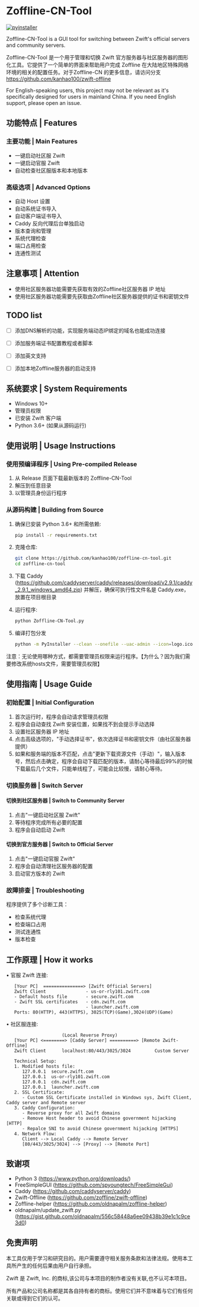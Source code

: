 
# Zoffline-CN-Tool

[![pyinstaller](https://github.com/kanhao100/zoffline-cn-tool/actions/workflows/pyinstaller.yaml/badge.svg)](https://github.com/kanhao100/zoffline-cn-tool/actions/workflows/pyinstaller.yaml)

Zoffline-CN-Tool is a GUI tool for switching between Zwift's official servers and community servers.

Zoffline-CN-Tool 是一个用于管理和切换 Zwift 官方服务器与社区服务器的图形化工具。它提供了一个简单的界面来帮助用户完成 Zoffline 在大陆地区特殊网络环境的相关的配置任务。对于Zoffline-CN 的更多信息，请访问分支 https://github.com/kanhao100/zwift-offline

For English-speaking users, this project may not be relevant as it's specifically designed for users in mainland China. If you need English support, please open an issue.

## 功能特点 | Features

### 主要功能 | Main Features
- 一键启动社区服 Zwift
- 一键启动官服 Zwift
- 自动检查社区服版本和本地版本

### 高级选项 | Advanced Options
- 自动 Host 设置
- 自动系统证书导入
- 自动客户端证书导入
- Caddy 反向代理后台单独启动
- 版本查询和管理
- 系统代理检查
- 端口占用检查
- 连通性测试


## 注意事项 | Attention

- 使用社区服务器功能需要先获取有效的Zoffline社区服务器 IP 地址
- 使用社区服务器功能需要先获取由Zoffline社区服务器提供的证书和密钥文件

## TODO list
- [ ] 添加DNS解析的功能，实现服务端动态IP绑定的域名也能成功连接
- [ ] 添加服务端证书配置教程或者脚本
- [ ] 添加英文支持
- [ ] 添加本地Zoffline服务器的启动支持


## 系统要求 | System Requirements

- Windows 10+
- 管理员权限
- 已安装 Zwift 客户端
- Python 3.6+ (如果从源码运行)

## 使用说明 | Usage Instructions

### 使用预编译程序 | Using Pre-compiled Release

1. 从 Release 页面下载最新版本的 Zoffline-CN-Tool
2. 解压到任意目录
3. 以管理员身份运行程序

### 从源码构建 | Building from Source

1. 确保已安装 Python 3.6+ 和所需依赖:
   ```bash
   pip install -r requirements.txt
   ```

2. 克隆仓库:
   ```bash
   git clone https://github.com/kanhao100/zoffline-cn-tool.git
   cd zoffline-cn-tool
   ```

3. 下载 Caddy (https://github.com/caddyserver/caddy/releases/download/v2.9.1/caddy_2.9.1_windows_amd64.zip) 并解压，确保可执行性文件名是 Caddy.exe，放置在项目根目录

4. 运行程序:
   ```bash
   python Zoffline-CN-Tool.py
   ```

5. 编译打包分发
   ```bash
   python -m PyInstaller --clean --onefile --uac-admin --icon=logo.ico --add-data "*.pem;." --add-data "*.p12;." --add-data "caddy.exe;." --add-data "Caddyfile;." --add-data "SEU.ico;." --add-data "NUCU.ico;." Zoffline_CN_Tool.py
   ```

注意：无论使用哪种方式，都需要管理员权限来运行程序。【为什么？因为我们需要修改系统hosts文件，需要管理员权限】

## 使用指南 | Usage Guide

### 初始配置 | Initial Configuration

1. 首次运行时，程序会自动请求管理员权限
2. 程序会自动查找 Zwift 安装位置，如果找不到会提示手动选择
3. 设置社区服务器 IP 地址
4. 点击高级选项的，"手动选择证书"，依次选择证书和密钥文件（由社区服务器提供）
5. 如果和服务端的版本不匹配，点击"更新下载资源文件（手动）"，输入版本号，然后点击确定，程序会自动下载匹配的版本，请耐心等待最后99%的时候下载最后几个文件，只能单线程了，可能会比较慢，请耐心等待。
   
### 切换服务器 | Switch Server

#### 切换到社区服务器 | Switch to Community Server
1. 点击"一键启动社区服 Zwift"
2. 等待程序完成所有必要的配置
3. 程序会自动启动 Zwift

#### 切换到官方服务器 | Switch to Official Server
1. 点击"一键启动官服 Zwift"
2. 程序会自动清理社区服务器的配置
3. 启动官方版本的 Zwift

### 故障排查 | Troubleshooting

程序提供了多个诊断工具：
- 检查系统代理
- 检查端口占用
- 测试连通性
- 版本检查

## 工作原理 | How it works
• 官服 Zwift 连接:
```
   [Your PC]  ===============> [Zwift Official Servers]
   Zwift Client               - us-or-rly101.zwift.com
   - Default hosts file       - secure.zwift.com
   - Zwift SSL certificates   - cdn.zwift.com
                              - launcher.zwift.com
   Ports: 80(HTTP), 443(HTTPS), 3025(TCP)(Game),3024(UDP)(Game)
```
• 社区服连接:
```
                     (Local Reverse Proxy)
   [Your PC] <========> [Caddy Server] ==========> [Remote Zwift-Offline]
   Zwift Client      localhost:80/443/3025/3024         Custom Server

   Technical Setup:
   1. Modified hosts file:
      127.0.0.1  secure.zwift.com
      127.0.0.1  us-or-rly101.zwift.com
      127.0.0.1  cdn.zwift.com
      127.0.0.1  launcher.zwift.com
   2. SSL Certificate:
      - Custom SSL Certificate installed in Windows sys, Zwift Client, Caddy server and Remote server
   3. Caddy Configuration:
      - Reverse proxy for all Zwift domains
      - Remove Host header to avoid Chinese government hijacking [HTTP]
      - Repalce SNI to avoid Chinese government hijacking [HTTPS]
   4. Network Flow:
      Client --> Local Caddy --> Remote Server
      [80/443/3025/3024] --> [Proxy] --> [Remote Port]
```

## 致谢项

- Python 3 (https://www.python.org/downloads/)
- FreeSimpleGUI (https://github.com/spyoungtech/FreeSimpleGui)
- Caddy (https://github.com/caddyserver/caddy)
- Zwift-Offline (https://github.com/zoffline/zwift-offline)
- Zoffline-helper (https://github.com/oldnapalm/zoffline-helper)
- oldnapalm/update_zwift.py (https://gist.github.com/oldnapalm/556c58448a6ee09438b39e1c1c9ce3d0)

## 免责声明

本工具仅用于学习和研究目的。用户需要遵守相关服务条款和法律法规。使用本工具所产生的任何后果由用户自行承担。

Zwift 是 Zwift, Inc. 的商标,该公司与本项目的制作者没有关联,也不认可本项目。

所有产品和公司名称都是其各自持有者的商标。使用它们并不意味着与它们有任何关联或得到它们的认可。